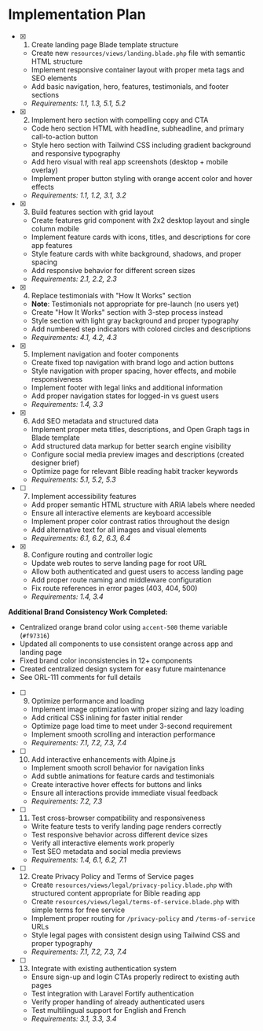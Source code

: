 # Implementation Plan

- [x] 1. Create landing page Blade template structure



  - Create new `resources/views/landing.blade.php` file with semantic HTML structure
  - Implement responsive container layout with proper meta tags and SEO elements
  - Add basic navigation, hero, features, testimonials, and footer sections
  - _Requirements: 1.1, 1.3, 5.1, 5.2_

- [x] 2. Implement hero section with compelling copy and CTA
  - Code hero section HTML with headline, subheadline, and primary call-to-action button
  - Style hero section with Tailwind CSS including gradient background and responsive typography
  - Add hero visual with real app screenshots (desktop + mobile overlay)
  - Implement proper button styling with orange accent color and hover effects
  - _Requirements: 1.1, 1.2, 3.1, 3.2_

- [x] 3. Build features section with grid layout
  - Create features grid component with 2x2 desktop layout and single column mobile
  - Implement feature cards with icons, titles, and descriptions for core app features
  - Style feature cards with white background, shadows, and proper spacing
  - Add responsive behavior for different screen sizes
  - _Requirements: 2.1, 2.2, 2.3_

- [x] 4. Replace testimonials with "How It Works" section
  - **Note**: Testimonials not appropriate for pre-launch (no users yet)
  - Create "How It Works" section with 3-step process instead
  - Style section with light gray background and proper typography
  - Add numbered step indicators with colored circles and descriptions
  - _Requirements: 4.1, 4.2, 4.3_

- [x] 5. Implement navigation and footer components
  - Create fixed top navigation with brand logo and action buttons
  - Style navigation with proper spacing, hover effects, and mobile responsiveness
  - Implement footer with legal links and additional information
  - Add proper navigation states for logged-in vs guest users
  - _Requirements: 1.4, 3.3_

- [x] 6. Add SEO metadata and structured data
  - Implement proper meta titles, descriptions, and Open Graph tags in Blade template
  - Add structured data markup for better search engine visibility
  - Configure social media preview images and descriptions (created designer brief)
  - Optimize page for relevant Bible reading habit tracker keywords
  - _Requirements: 5.1, 5.2, 5.3_

- [ ] 7. Implement accessibility features
  - Add proper semantic HTML structure with ARIA labels where needed
  - Ensure all interactive elements are keyboard accessible
  - Implement proper color contrast ratios throughout the design
  - Add alternative text for all images and visual elements
  - _Requirements: 6.1, 6.2, 6.3, 6.4_

- [x] 8. Configure routing and controller logic
  - Update web routes to serve landing page for root URL
  - Allow both authenticated and guest users to access landing page
  - Add proper route naming and middleware configuration
  - Fix route references in error pages (403, 404, 500)
  - _Requirements: 1.4, 3.4_

**Additional Brand Consistency Work Completed:**
- Centralized orange brand color using `accent-500` theme variable (`#f97316`)
- Updated all components to use consistent orange across app and landing page
- Fixed brand color inconsistencies in 12+ components
- Created centralized design system for easy future maintenance
- See ORL-111 comments for full details

- [ ] 9. Optimize performance and loading
  - Implement image optimization with proper sizing and lazy loading
  - Add critical CSS inlining for faster initial render
  - Optimize page load time to meet under 3-second requirement
  - Implement smooth scrolling and interaction performance
  - _Requirements: 7.1, 7.2, 7.3, 7.4_

- [ ] 10. Add interactive enhancements with Alpine.js
  - Implement smooth scroll behavior for navigation links
  - Add subtle animations for feature cards and testimonials
  - Create interactive hover effects for buttons and links
  - Ensure all interactions provide immediate visual feedback
  - _Requirements: 7.2, 7.3_

- [ ] 11. Test cross-browser compatibility and responsiveness
  - Write feature tests to verify landing page renders correctly
  - Test responsive behavior across different device sizes
  - Verify all interactive elements work properly
  - Test SEO metadata and social media previews
  - _Requirements: 1.4, 6.1, 6.2, 7.1_

- [ ] 12. Create Privacy Policy and Terms of Service pages
  - Create `resources/views/legal/privacy-policy.blade.php` with structured content appropriate for Bible reading app
  - Create `resources/views/legal/terms-of-service.blade.php` with simple terms for free service
  - Implement proper routing for `/privacy-policy` and `/terms-of-service` URLs
  - Style legal pages with consistent design using Tailwind CSS and proper typography
  - _Requirements: 7.1, 7.2, 7.3, 7.4_

- [ ] 13. Integrate with existing authentication system
  - Ensure sign-up and login CTAs properly redirect to existing auth pages
  - Test integration with Laravel Fortify authentication
  - Verify proper handling of already authenticated users
  - Test multilingual support for English and French
  - _Requirements: 3.1, 3.3, 3.4_